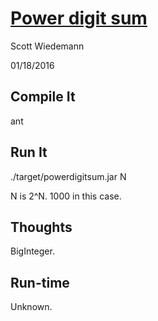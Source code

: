 # [Power digit sum](http://projecteuler.net/problem=16)
Scott Wiedemann

01/18/2016

## Compile It
ant


## Run It
./target/powerdigitsum.jar N

N is 2^N.  1000 in this case.

## Thoughts
BigInteger.

## Run-time
Unknown.

